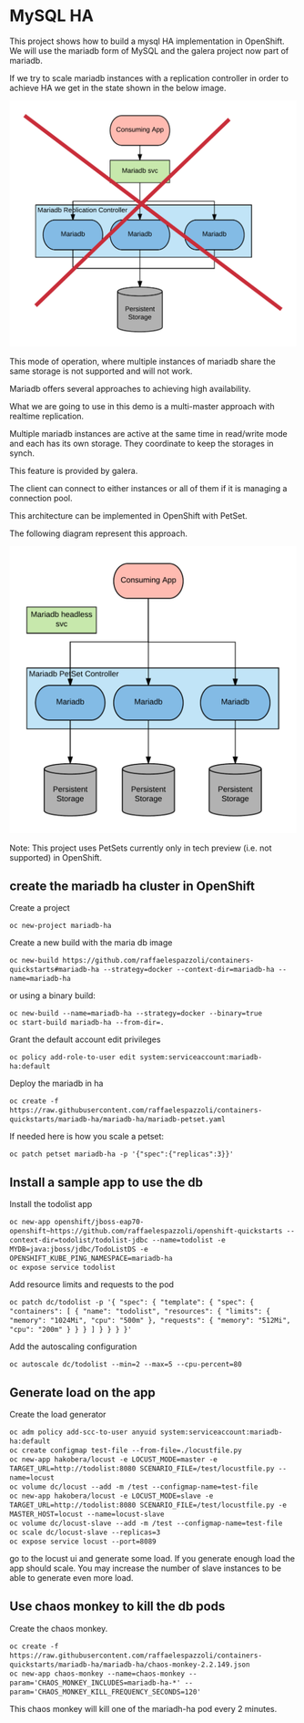 # MySQL HA

This project shows how to build a mysql HA implementation in OpenShift.
We will use the mariadb form of MySQL and the galera project now part of mariadb.

If we try to scale mariadb instances with a replication controller in order to achieve HA we get in the state shown in the below image. 

![](media/Mariadb-ha-rc.png "")

This mode of operation, where multiple instances of mariadb share the same storage is not supported and will not work.

Mariadb offers several approaches to achieving high availability.

What we are going to use in this demo is a multi-master approach with realtime replication.

Multiple mariadb instances are active at the same time in read/write mode and each has its own storage.
They coordinate to keep the storages in synch.

This feature is provided by galera.

The client can connect to either instances or all of them if it is managing a connection pool.

This architecture can be implemented in OpenShift with PetSet.

The following diagram represent this approach.

![](media/Mariadb-ha-petset.png "")

Note: This project uses PetSets currently only in tech preview (i.e. not supported) in OpenShift.

## create the mariadb ha cluster in OpenShift

Create a project

```
oc new-project mariadb-ha
```
Create a new build with the maria db image

```
oc new-build https://github.com/raffaelespazzoli/containers-quickstarts#mariadb-ha --strategy=docker --context-dir=mariadb-ha --name=mariadb-ha
```
or using a binary build:
```
oc new-build --name=mariadb-ha --strategy=docker --binary=true
oc start-build mariadb-ha --from-dir=.
```
Grant the default account edit privileges
```
oc policy add-role-to-user edit system:serviceaccount:mariadb-ha:default
```
Deploy the mariadb in ha
```
oc create -f https://raw.githubusercontent.com/raffaelespazzoli/containers-quickstarts/mariadb-ha/mariadb-ha/mariadb-petset.yaml
```
If needed here is how you scale a petset:
```
oc patch petset mariadb-ha -p '{"spec":{"replicas":3}}'
```

## Install a sample app to use the db

Install the todolist app
```
oc new-app openshift/jboss-eap70-openshift~https://github.com/raffaelespazzoli/openshift-quickstarts --context-dir=todolist/todolist-jdbc --name=todolist -e MYDB=java:jboss/jdbc/TodoListDS -e OPENSHIFT_KUBE_PING_NAMESPACE=mariadb-ha
oc expose service todolist
```
Add resource limits and requests to the pod
```
oc patch dc/todolist -p '{ "spec": { "template": { "spec": { "containers": [ { "name": "todolist", "resources": { "limits": { "memory": "1024Mi", "cpu": "500m" }, "requests": { "memory": "512Mi", "cpu": "200m" } } } ] } } } }'
```
Add the autoscaling configuration
```
oc autoscale dc/todolist --min=2 --max=5 --cpu-percent=80
```

## Generate load on the app

Create the load generator
```
oc adm policy add-scc-to-user anyuid system:serviceaccount:mariadb-ha:default
oc create configmap test-file --from-file=./locustfile.py
oc new-app hakobera/locust -e LOCUST_MODE=master -e TARGET_URL=http://todolist:8080 SCENARIO_FILE=/test/locustfile.py --name=locust
oc volume dc/locust --add -m /test --configmap-name=test-file
oc new-app hakobera/locust -e LOCUST_MODE=slave -e TARGET_URL=http://todolist:8080 SCENARIO_FILE=/test/locustfile.py -e MASTER_HOST=locust --name=locust-slave
oc volume dc/locust-slave --add -m /test --configmap-name=test-file
oc scale dc/locust-slave --replicas=3
oc expose service locust --port=8089
```
go to the locust ui and generate some load. If you generate enough load the app should scale. You may increase the number of slave instances to be able to generate even more load. 

## Use chaos monkey to kill the db pods
Create the chaos monkey.
```
oc create -f https://raw.githubusercontent.com/raffaelespazzoli/containers-quickstarts/mariadb-ha/mariadb-ha/chaos-monkey-2.2.149.json
oc new-app chaos-monkey --name=chaos-monkey --param='CHAOS_MONKEY_INCLUDES=mariadb-ha-*' --param='CHAOS_MONKEY_KILL_FREQUENCY_SECONDS=120'
```
This chaos monkey will kill one of the mariadh-ha pod every 2 minutes.

